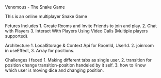 Venomous - The Snake Game

This is an online multiplayer Snake Game 

Fetures Includes 
    1. Create Rooms and Invite Friends to join and play.
    2. Chat with Players
    3. Interact With Players Using Video Calls (Multiple players supported).


Architecture
    1. LocalStorage & Context Api for RoomId, UserId.
    2. joinroom in useEffect,
    3. Array for positions.








Challenges I faced
    1. Making different tabs as single user.
    2. transition for position change transition-position handeled by it self.
    3. how to Know which user is moving dice and changing position.

    

